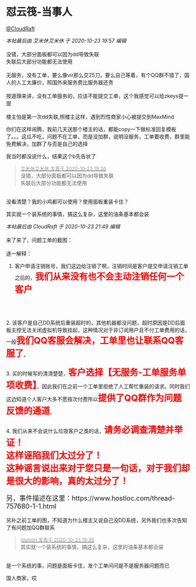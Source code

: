 # 怼云筏-当事人


<a href="https://www.hostloc.com/home.php?mod=space&amp;uid=42215" target="_blank">@CloudRaft</a> 

<i class="pstatus"> 本帖最后由 艾米休艾米休 于 2020-10-23 19:57 编辑 </i><br />
<br />
没错，大部分面板都可以因为dd导致失联<br />
失联后大部分功能都无法使用<br />
<br />
无服务，没有工单，要么像vir那么交25刀，要么自己等着，有个QQ群不错了，国人的人工太廉价，照国外来服务费比服务器还贵<br />
<br />
按道理来讲，没有工单服务的，应该不能提交工单，这个我感觉可以给zkeys提一提<br />
<br />
楼主怕是第一次dd失联,照楼主这样，遇到烈性商家小心被提交到MaxMind<img src="static/image/smiley/default/lol.gif" smilieid="12" border="0" alt="" /> 

你们在这样闹腾，我前几天送那个楼主的话，都能copy一下做标准回复模板了。。。这瓜不吃，问题不在工单，而是没加群，说明没服务，工单要收费，群里能免费解决，加群了与否是自己的选择

我当时都没说什么，结果这个b先告状了

<div class="quote"><blockquote><font size="2"><a href="https://www.hostloc.com/forum.php?mod=redirect&amp;goto=findpost&amp;pid=9342772&amp;ptid=757735" target="_blank"><font color="#999999">艾米休艾米休 发表于 2020-10-23 19:36</font></a></font><br />
没错，大部分面板都可以因为dd导致失联<br />
失联后大部分功能都无法使用</blockquote></div><br />
没看清楚？我的小鸡都可以使用？使用面板重装卡住？

其实就一个装系统的事情，搞这么复杂，这里的油条基本都会装

<i class="pstatus"> 本帖最后由 CloudRaft 于 2020-10-23 21:49 编辑 </i><br />
<br />
来了来了，问题工单的截图：<br />
<img id="aimg_z8ZjX" onclick="zoom(this, this.src, 0, 0, 0)" class="zoom" src="https://iuimg.com/images/2020/10/23/iIlf.png" onmouseover="img_onmouseoverfunc(this)" onload="thumbImg(this)" border="0" alt="" /><br />
<br />
逐一解释：<br />
1. 客户申请注销账号，我们这边给注销了啊，注销时间是客户提交申请注销工单之后的，<strong><font color="Red"><font size="5">我们从来没有也不会主动注销任何一个客户</font></font></strong><br />
<img id="aimg_f418r" onclick="zoom(this, this.src, 0, 0, 0)" class="zoom" src="https://iuimg.com/images/2020/10/23/ic6j.png" onmouseover="img_onmouseoverfunc(this)" onload="thumbImg(this)" border="0" alt="" /><br />
<br />
<br />
2. 该客户是自己DD系统后重装超时的，其他机器都没问题，超时原因是DD后面板主控无法关闭虚拟机导致挂起，这种情况对于非订阅用户且不付工单费用的话，一般<strong><font color="Red"><font size="5">我们QQ客服会解决，工单里也让联系QQ客服了</font></font></strong>。<br />
<img id="aimg_zWMP7" onclick="zoom(this, this.src, 0, 0, 0)" class="zoom" src="https://iuimg.com/images/2020/10/23/ig0K.png" onmouseover="img_onmouseoverfunc(this)" onload="thumbImg(this)" border="0" alt="" /><br />
<br />
3. 买的时候写的清清楚楚，<strong><font color="Red"><font size="5">客户选择【无服务-工单服务单项收费】</font></font></strong>，因此我们在之前一个工单里拒绝了人工帮忙重装的请求。同时我们这边知道个人客户大多不愿按次付费所以<strong><font color="Red"><font size="5">提供了QQ群作为问题反馈的通道</font></font></strong>。<br />
<img id="aimg_Bp666" onclick="zoom(this, this.src, 0, 0, 0)" class="zoom" src="https://iuimg.com/images/2020/10/23/irGu.png" onmouseover="img_onmouseoverfunc(this)" onload="thumbImg(this)" border="0" alt="" /><br />
<br />
4. 我们从来不会说什么垃圾客户之类的话，<strong><font color="Red"><font size="5">请务必调查清楚并举证！<br />
这样诬陷我们太过分了！<br />
这种谣言说出来对于您只是一句话，对于我们却是很大的影响，真的太过分了！</font></font></strong><br />
<br />
<font size="4">另，事件描述在这里：https://www.hostloc.com/thread-757680-1-1.html</font><br />
<br />
另补之前工单的图，不知道为什么楼主又说自己没DD系统，另外我们也多次告知了有问题加QQ群联系<br />
<img id="aimg_DSgv5" onclick="zoom(this, this.src, 0, 0, 0)" class="zoom" src="https://iuimg.com/images/2020/10/23/iH23.png" onmouseover="img_onmouseoverfunc(this)" onload="thumbImg(this)" border="0" alt="" />

<div class="quote"><blockquote><font size="2"><a href="https://www.hostloc.com/forum.php?mod=redirect&amp;goto=findpost&amp;pid=9342787&amp;ptid=757735" target="_blank"><font color="#999999">jdunion 发表于 2020-10-23 19:39</font></a></font><br />
其实就一个装系统的事情，搞这么复杂，这里的油条基本都会装</blockquote></div><br />
是一个系统的事，问题是面板卡住，发个工单问问是不是服务器问题而已

国人商家，哎
